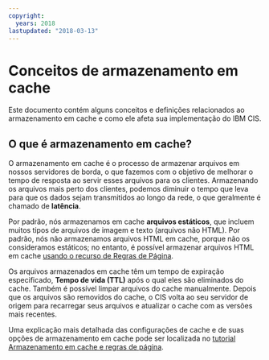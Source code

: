 ```yaml
---
copyright:
  years: 2018
lastupdated: "2018-03-13"
---
```


# Conceitos de armazenamento em cache

Este documento contém alguns conceitos e definições relacionados ao armazenamento em cache e como ele afeta sua implementação do IBM CIS.

## O que é armazenamento em cache?

O armazenamento em cache é o processo de armazenar arquivos em nossos servidores de borda, o que fazemos com o objetivo de melhorar o tempo de resposta ao servir esses arquivos para os clientes. Armazenando os arquivos mais perto dos clientes, podemos diminuir o tempo que leva para que os dados sejam transmitidos ao longo da rede, o que geralmente é chamado de **latência**.

Por padrão, nós armazenamos em cache **arquivos estáticos**, que incluem muitos tipos de arquivos de imagem e texto (arquivos não HTML). Por padrão, nós não armazenamos arquivos HTML em cache, porque não os consideramos estáticos; no entanto, é possível armazenar arquivos HTML em cache [usando o recurso de Regras de Página](using-page-rules.html).

Os arquivos armazenados em cache têm um tempo de expiração especificado, **Tempo de vida (TTL)** após o qual eles são eliminados do cache. Também é possível limpar arquivos do cache manualmente. Depois que os arquivos são removidos do cache, o CIS volta ao seu servidor de origem para recarregar seus arquivos e atualizar o cache com as versões mais recentes.

Uma explicação mais detalhada das configurações de cache e de suas opções de armazenamento em cache pode ser localizada no [tutorial Armazenamento em cache e regras de página](caching-with-page-rules.html).
